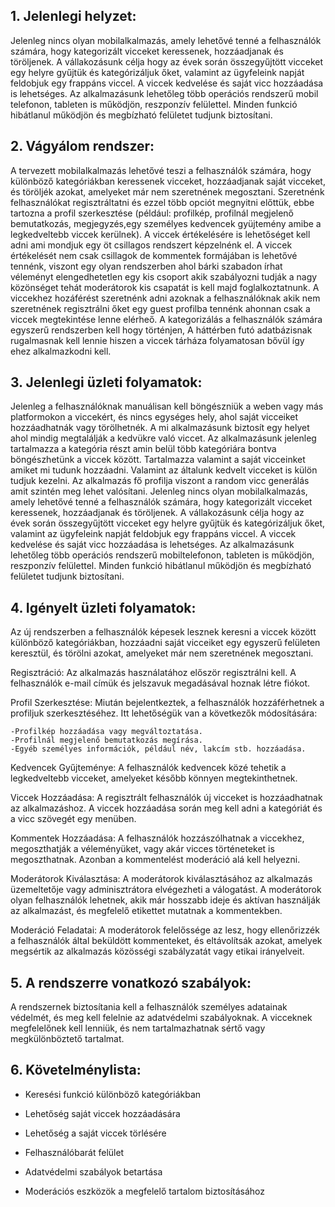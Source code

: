 ## 1. Jelenlegi helyzet:

Jelenleg nincs olyan mobilalkalmazás, amely lehetővé tenné a felhasználók számára, hogy kategorizált vicceket keressenek,
hozzáadjanak és töröljenek. A vállakozásunk célja hogy az évek során összegyűjtött vicceket egy helyre gyűjtük és
kategórizáljuk őket, valamint az ügyfeleink napját feldobjuk egy frappáns viccel. A viccek kedvelése és saját vicc
hozzáadása is lehetséges. Az alkalmazásunk lehetőleg több operációs rendszerű mobil telefonon, tableten is  működjön,
reszponzív felülettel. Minden funkció hibátlanul működjön és megbízható felületet tudjunk biztosítani.

## 2. Vágyálom rendszer:

A tervezett mobilalkalmazás lehetővé teszi a felhasználók számára, hogy különböző kategóriákban keressenek vicceket,
hozzáadjanak saját vicceket, és töröljék azokat, amelyeket már nem szeretnének megosztani. Szeretnénk felhasználókat
regisztráltatni és ezzel több opciót megnyitni előttük, ebbe tartozna a profil szerkesztése (például: profilkép,
profilnál megjelenő bemutatkozás, megjegyzés,egy személyes kedvencek gyüjtemény amibe a legkedveltebb viccek kerülnek).
A viccek értékelésére is lehetőséget kell adni ami mondjuk egy öt csillagos rendszert képzelnénk el. A viccek
értékelését nem csak csillagok de kommentek formájában is lehetővé tennénk, viszont egy olyan rendszerben ahol bárki
szabadon írhat véleményt elengedhetetlen egy kis csoport akik szabályozni tudják a nagy közönséget tehát  moderátorok
kis csapatát is kell majd foglalkoztatnunk. A viccekhez hozáférést szeretnénk adni azoknak a felhasználóknak akik nem
szeretnének regisztrálni őket egy guest profilba tennénk ahonnan csak a viccek megtekintése lenne elérheő.
A kategorizálás a felhasználók számára  egyszerű rendszerben kell hogy történjen, A háttérben futó adatbázisnak
rugalmasnak kell lennie hiszen a viccek tárháza folyamatosan bővül így ehez alkalmazkodni kell.

## 3. Jelenlegi üzleti folyamatok:

Jelenleg a felhasználóknak manuálisan kell böngészniük a weben vagy más platformokon a viccekért, és nincs egységes hely,
ahol saját vicceiket hozzáadhatnák vagy törölhetnék.
A mi alkalmazásunk biztosít egy helyet ahol mindig megtalálják a
kedvükre való viccet.
Az alkalmazásunk jelenleg tartalmazza a kategória részt amin belül több kategóriára bontva
böngészhetünk a viccek között.
Tartalmazza valamint a saját vicceinket amiket mi tudunk hozzáadni.
Valamint az általunk
kedvelt vicceket is külön tudjuk kezelni.
Az alkalmazás fő profilja viszont a random vicc generálás amit szintén
meg lehet valósítani.
Jelenleg nincs olyan mobilalkalmazás, amely lehetővé tenné a felhasználók számára, hogy kategorizált vicceket keressenek,
hozzáadjanak és töröljenek.
A vállakozásunk célja hogy az évek során összegyűjtött vicceket egy helyre gyűjtük és kategórizáljuk őket, valamint az
ügyfeleink napját feldobjuk egy frappáns viccel.
A viccek kedvelése és saját vicc hozzáadása is lehetséges.
Az alkalmazásunk lehetőleg több operációs rendszerű mobiltelefonon, tableten is  működjön, reszponzív felülettel.
Minden funkció hibátlanul működjön és megbízható felületet tudjunk biztosítani.

## 4. Igényelt üzleti folyamatok:

Az új rendszerben a felhasználók képesek lesznek keresni a viccek között különböző kategóriákban, hozzáadni saját
vicceiket egy egyszerű felületen keresztül, és törölni azokat, amelyeket már nem szeretnének megosztani.

Regisztráció: Az alkalmazás használatához először regisztrálni kell. A felhasználók e-mail címük és jelszavuk megadásával hoznak létre fiókot.

Profil Szerkesztése: Miután bejelentkeztek, a felhasználók hozzáférhetnek a profiljuk szerkesztéséhez. Itt lehetőségük van a következők módosítására:

    -Profilkép hozzáadása vagy megváltoztatása.
    -Profilnál megjelenő bemutatkozás megírása.
    -Egyéb személyes információk, például név, lakcím stb. hozzáadása.

Kedvencek Gyűjteménye: A felhasználók kedvencek közé tehetik a legkedveltebb vicceket, amelyeket később könnyen megtekinthetnek.

Viccek Hozzáadása: A regisztrált felhasználók új vicceket is hozzáadhatnak az alkalmazáshoz. A viccek hozzáadása során
meg kell adni a kategóriát és a vicc szövegét egy menüben.

Kommentek Hozzáadása: A felhasználók hozzászólhatnak a viccekhez, megoszthatják a véleményüket, vagy akár vicces történeteket
is megoszthatnak. Azonban a kommentelést moderáció alá kell helyezni.

Moderátorok Kiválasztása: A moderátorok kiválasztásához az alkalmazás üzemeltetője vagy adminisztrátora elvégezheti a válogatást.
A moderátorok olyan felhasználók lehetnek, akik már hosszabb ideje és aktívan használják az alkalmazást, és megfelelő etikettet
mutatnak a kommentekben.

Moderáció Feladatai: A moderátorok felelőssége az lesz, hogy ellenőrizzék a felhasználók által beküldött kommenteket,
és eltávolítsák azokat, amelyek megsértik az alkalmazás közösségi szabályzatát vagy etikai irányelveit.

## 5. A rendszerre vonatkozó szabályok:

A rendszernek biztosítania kell a felhasználók személyes adatainak védelmét, és meg kell felelnie az adatvédelmi
szabályoknak. A vicceknek megfelelőnek kell lenniük, és nem tartalmazhatnak sértő vagy megkülönböztető tartalmat.

## 6. Követelménylista:

- Keresési funkció különböző kategóriákban

- Lehetőség saját viccek hozzáadására

- Lehetőség a saját viccek törlésére

- Felhasználóbarát felület

- Adatvédelmi szabályok betartása

- Moderációs eszközök a megfelelő tartalom biztosításához

